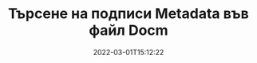 ---
############################# Static ############################
layout: "auto-gen-signature"
date: 2022-03-01T15:12:22
draft: false
operation: Search
signaturetype: Metadata
fileformat: Docm
productName: Java
lang: bg
productCode: java
otherformats: pdf doc docx docm dot dotm dotx odt ott rtf xls xlsx xlsm xlsb csv ods ots xltx xltm ppt pptx pps ppsx odp otp potx potm pptm ppsm png jpg bmp gif tiff svg webp wmf
breadcrumb: Search Metadata signatures at Docm with Java

############################# Head ############################
head_title: "Търсене на подписи Metadata във файл Docm в Java"
head_description: "Използвайте Java за търсене на подписи Metadata във файлове Docm, като използвате няколко реда код."

############################# Header ############################
title: "Търсене на подписи Metadata във файл Docm"
description: "Нативният API на Java позволява търсене на подписи на Metadata във вече подписани файлове на Docm. Извършете разширено търсене с електронен подпис във вашите Docm документи, като използвате няколко реда код."
bg_image: "https://cms.admin.containerize.com/templates/aspose/App_Themes/V3/images/bg/header1.png"
bg_overlay: false
button:
    enable: true

############################# SubMenu ############################
submenu:
    enable: true

    left:
        img_alt: "GroupDocs.Signature for Java"
        image: "https://cms.admin.containerize.com/templates/groupdocs/images/product-logos/90x90-noborder/groupdocsature-java.png"
        product: "GroupDocs.Signature"
        platform: "Java"



############################# About ############################
about:
    enable: true
    title: "Относно API на GroupDocs.Signature for Java"
    content: |
        [GroupDocs.Signature for Java](https://products.groupdocs.com/signature/java/) предоставя Java API за обработка на документи, използвайки различни типове подписи, като текстове, изображения, цифрови сертификати, баркодове, QR-кодове, печати или метаданни. Потребителите могат да добавят, изтриват, актуализират, проверяват или търсят електронни подписи в PDF файлове, документи на MS Word, работни книги на MS Excel, презентации на MS PowerPoint, файлове на Adobe Photoshop и различни формати на изображения, с допълнителна поддръжка за персонализиране на свойствата на подписите, ако е необходимо.
    

############################# Steps ############################
steps:
    enable: true
    title_left: "Как да търсите Metadata подписи във Docm"
    content_left: |
        [GroupDocs.Signature for Java](https://products.groupdocs.com/signature/java/) улеснява разработчиците на Java да търсят подписи на Metadata във файловете на Docm от техните приложения чрез прилагане на няколко лесни стъпки.
        
        * Създайте нов екземпляр на клас Signature и подайте пътя на изходния документ като параметър на конструктора.
        * Създайте екземпляр на обекта SearchOptions според вашите изисквания и задайте опции за търсене.
        * Извикайте метода Search на екземпляра на класа Signature и му предайте SearchOptions.
        * Обработвайте резултатите от търсенето според вашите изисквания.

    title_right: "Системни изисквания"
    content_right: |
        GroupDocs.Signature for Java се поддържат от всички основни платформи и операционни системи. Преди да изпълните кода по-долу, моля, уверете се, че имате следните предпоставки, инсталирани на вашата система.

        * Операционни системи: Microsoft Windows, Linux, MacOS
        * Среди за разработка: NetBeans, Intellij IDEA, Eclipse, etc.
        * Java runtime: J2SE 6.0 and above
        * Изтеглете най-новата версия на GroupDocs.Signature for Java от [Maven](https://repository.groupdocs.com/webapp/#/artifacts/browse/tree/General/repo/com/groupdocs/groupdocs-signature)
         
    code: |
        ```java    
        
        // Set up input Docm file
        String filePath = "input.docm";

        // Instantiate Signature for input file
        Signature signature = new Signature(filePath);

        // search for Metadata signatures in Docm document
        List<WordProcessingMetadataSignature> signatures = signature.search(WordProcessingMetadataSignature.class, SignatureType.Metadata);

        // process signatures which were found 
        signatures.forEach(item -> System.out.println(item.toString()));


        ```

############################# Demos ############################
demos:
    enable: true
    title: "Търсете Metadata електронни подписи Демо на живо"
    content: |
       Потърсете в документа различни електронни подписи към Docm файлове точно сега, като посетите уебсайта [GroupDocs.Signature App](https://products.groupdocs.app/signature/family).

        
############################# More Formats ############################
more_formats:
    enable: true
    title: "Търсене на други Metadata подписи с помощта на Java"
    content: |
        "Търсене на електронни подписи в различни документи. Намерете подписи от един от популярните файлови формати, както е показано по-долу."
    format: 
           
       
back_to_top:
    enable: true
---